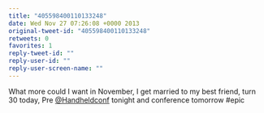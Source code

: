 ```yaml
---
title: "405598400110133248"
date: Wed Nov 27 07:26:08 +0000 2013
original-tweet-id: "405598400110133248"
retweets: 0
favorites: 1
reply-tweet-id: ""
reply-user-id: ""
reply-user-screen-name: ""
---
```

What more could I want in November, I get married to my best friend, turn 30 today, Pre <a href="https://twitter.com/Handheldconf">@Handheldconf</a> tonight and conference tomorrow #epic
